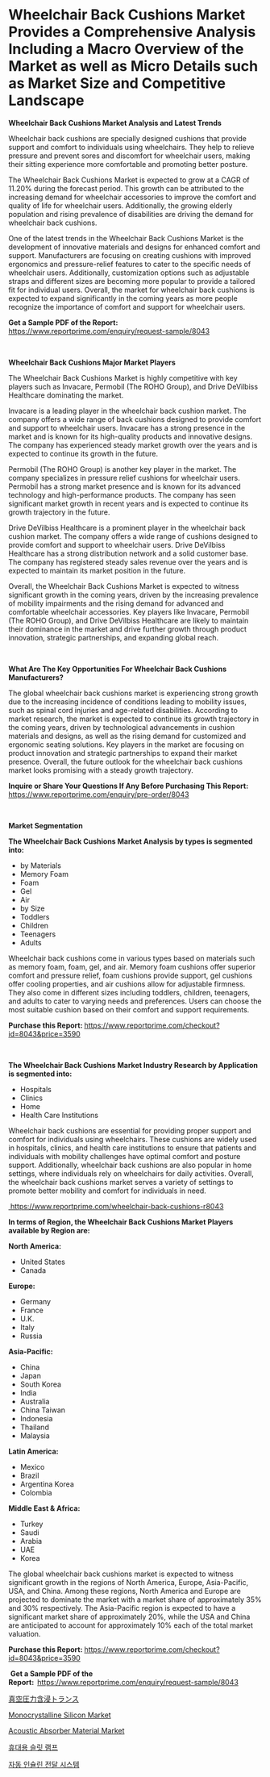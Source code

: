 <p><h1>Wheelchair Back Cushions Market Provides a Comprehensive Analysis Including a Macro Overview of the Market as well as Micro Details such as Market Size and Competitive Landscape</h1></p><p><strong>Wheelchair Back Cushions Market Analysis and Latest Trends</strong></p>
<p><p>Wheelchair back cushions are specially designed cushions that provide support and comfort to individuals using wheelchairs. They help to relieve pressure and prevent sores and discomfort for wheelchair users, making their sitting experience more comfortable and promoting better posture.</p><p>The Wheelchair Back Cushions Market is expected to grow at a CAGR of 11.20% during the forecast period. This growth can be attributed to the increasing demand for wheelchair accessories to improve the comfort and quality of life for wheelchair users. Additionally, the growing elderly population and rising prevalence of disabilities are driving the demand for wheelchair back cushions.</p><p>One of the latest trends in the Wheelchair Back Cushions Market is the development of innovative materials and designs for enhanced comfort and support. Manufacturers are focusing on creating cushions with improved ergonomics and pressure-relief features to cater to the specific needs of wheelchair users. Additionally, customization options such as adjustable straps and different sizes are becoming more popular to provide a tailored fit for individual users. Overall, the market for wheelchair back cushions is expected to expand significantly in the coming years as more people recognize the importance of comfort and support for wheelchair users.</p></p>
<p><strong>Get a Sample PDF of the Report:&nbsp;</strong> <a href="https://www.reportprime.com/enquiry/request-sample/8043">https://www.reportprime.com/enquiry/request-sample/8043</a></p>
<p>&nbsp;</p>
<p><strong>Wheelchair Back Cushions Major Market Players</strong></p>
<p><p>The Wheelchair Back Cushions Market is highly competitive with key players such as Invacare, Permobil (The ROHO Group), and Drive DeVilbiss Healthcare dominating the market.</p><p>Invacare is a leading player in the wheelchair back cushion market. The company offers a wide range of back cushions designed to provide comfort and support to wheelchair users. Invacare has a strong presence in the market and is known for its high-quality products and innovative designs. The company has experienced steady market growth over the years and is expected to continue its growth in the future.</p><p>Permobil (The ROHO Group) is another key player in the market. The company specializes in pressure relief cushions for wheelchair users. Permobil has a strong market presence and is known for its advanced technology and high-performance products. The company has seen significant market growth in recent years and is expected to continue its growth trajectory in the future.</p><p>Drive DeVilbiss Healthcare is a prominent player in the wheelchair back cushion market. The company offers a wide range of cushions designed to provide comfort and support to wheelchair users. Drive DeVilbiss Healthcare has a strong distribution network and a solid customer base. The company has registered steady sales revenue over the years and is expected to maintain its market position in the future.</p><p>Overall, the Wheelchair Back Cushions Market is expected to witness significant growth in the coming years, driven by the increasing prevalence of mobility impairments and the rising demand for advanced and comfortable wheelchair accessories. Key players like Invacare, Permobil (The ROHO Group), and Drive DeVilbiss Healthcare are likely to maintain their dominance in the market and drive further growth through product innovation, strategic partnerships, and expanding global reach.</p></p>
<p>&nbsp;</p>
<p><strong>What Are The Key Opportunities For Wheelchair Back Cushions Manufacturers?</strong></p>
<p><p>The global wheelchair back cushions market is experiencing strong growth due to the increasing incidence of conditions leading to mobility issues, such as spinal cord injuries and age-related disabilities. According to market research, the market is expected to continue its growth trajectory in the coming years, driven by technological advancements in cushion materials and designs, as well as the rising demand for customized and ergonomic seating solutions. Key players in the market are focusing on product innovation and strategic partnerships to expand their market presence. Overall, the future outlook for the wheelchair back cushions market looks promising with a steady growth trajectory.</p></p>
<p><strong>Inquire or Share Your Questions If Any Before Purchasing This Report:</strong> <a href="https://www.reportprime.com/enquiry/pre-order/8043">https://www.reportprime.com/enquiry/pre-order/8043</a></p>
<p>&nbsp;</p>
<p><strong>Market Segmentation</strong></p>
<p><strong>The Wheelchair Back Cushions Market Analysis by types is segmented into:</strong></p>
<p><ul><li>by Materials</li><li>Memory Foam</li><li>Foam</li><li>Gel</li><li>Air</li><li>by Size</li><li>Toddlers</li><li>Children</li><li>Teenagers</li><li>Adults</li></ul></p>
<p><p>Wheelchair back cushions come in various types based on materials such as memory foam, foam, gel, and air. Memory foam cushions offer superior comfort and pressure relief, foam cushions provide support, gel cushions offer cooling properties, and air cushions allow for adjustable firmness. They also come in different sizes including toddlers, children, teenagers, and adults to cater to varying needs and preferences. Users can choose the most suitable cushion based on their comfort and support requirements.</p></p>
<p><strong>Purchase this Report:&nbsp;</strong><a href="https://www.reportprime.com/checkout?id=8043&price=3590">https://www.reportprime.com/checkout?id=8043&price=3590</a></p>
<p>&nbsp;</p>
<p><strong>The Wheelchair Back Cushions Market Industry Research by Application is segmented into:</strong></p>
<p><ul><li>Hospitals</li><li>Clinics</li><li>Home</li><li>Health Care Institutions</li></ul></p>
<p><p>Wheelchair back cushions are essential for providing proper support and comfort for individuals using wheelchairs. These cushions are widely used in hospitals, clinics, and health care institutions to ensure that patients and individuals with mobility challenges have optimal comfort and posture support. Additionally, wheelchair back cushions are also popular in home settings, where individuals rely on wheelchairs for daily activities. Overall, the wheelchair back cushions market serves a variety of settings to promote better mobility and comfort for individuals in need.</p></p>
<p><a href="https://www.reportprime.com/wheelchair-back-cushions-r8043">&nbsp;https://www.reportprime.com/wheelchair-back-cushions-r8043</a></p>
<p><strong>In terms of Region, the Wheelchair Back Cushions Market Players available by Region are:</strong></p>
<p>
    <p> <strong> North America: </strong>
        <ul>
            <li>United States</li>
            <li>Canada</li>
        </ul>
        </p> 
    <p> <strong> Europe: </strong>
        <ul>
            <li>Germany</li>
            <li>France</li>
            <li>U.K.</li>
            <li>Italy</li>
            <li>Russia</li>
        </ul>
        </p> 
    <p> <strong> Asia-Pacific: </strong>
        <ul>
            <li>China</li>
            <li>Japan</li>
            <li>South Korea</li>
            <li>India</li>
            <li>Australia</li>
            <li>China Taiwan</li>
            <li>Indonesia</li>
            <li>Thailand</li>
            <li>Malaysia</li>
        </ul>
        </p> 
    <p> <strong> Latin America: </strong>
        <ul>
            <li>Mexico</li>
            <li>Brazil</li>
            <li>Argentina Korea</li>
            <li>Colombia</li>
        </ul>
        </p> 
    <p> <strong> Middle East & Africa: </strong>
        <ul>
            <li>Turkey</li>
            <li>Saudi</li>
            <li>Arabia</li>
            <li>UAE</li>
            <li>Korea</li>
        </ul>
    </p>
    </p>
<p><p>The global wheelchair back cushions market is expected to witness significant growth in the regions of North America, Europe, Asia-Pacific, USA, and China. Among these regions, North America and Europe are projected to dominate the market with a market share of approximately 35% and 30% respectively. The Asia-Pacific region is expected to have a significant market share of approximately 20%, while the USA and China are anticipated to account for approximately 10% each of the total market valuation.</p></p>
<p><strong>Purchase this Report: </strong><a href="https://www.reportprime.com/checkout?id=8043&price=3590">https://www.reportprime.com/checkout?id=8043&price=3590</a></p>
<p>&nbsp;<strong>Get a Sample PDF of the Report:&nbsp;&nbsp;</strong><a href="https://www.reportprime.com/enquiry/request-sample/8043">https://www.reportprime.com/enquiry/request-sample/8043</a></p>
<p><strong></strong></p>
<p><p><a href="https://github.com/bucuel854722/Market-Research-Report-List-1/blob/main/455645031303.md">真空圧力含浸トランス</a></p><p><a href="https://www.linkedin.com/pulse/monocrystalline-silicon-market-size-reflecting-forecast-till-mfenc?trackingId=RS8%2FOf84T39Giu7TrFpi%2Bw%3D%3D">Monocrystalline Silicon Market</a></p><p><a href="https://www.linkedin.com/pulse/acoustic-absorber-material-market-challenges-opportunities-growth-etbhf?trackingId=bA9e9h3lP6APZssDxSVKyw%3D%3D">Acoustic Absorber Material Market</a></p><p><a href="https://github.com/bvubpqd5241630/Market-Research-Report-List-1/blob/main/971033033666.md">휴대용 슬릿 램프</a></p><p><a href="https://medium.com/@verniemorar2023/%EC%9E%90%EB%8F%99-%EC%9D%B8%EC%8A%90%EB%A6%B0-%EA%B3%B5%EA%B8%89-%EC%8B%9C%EC%8A%A4%ED%85%9C-%EC%8B%9C%EC%9E%A5%EC%9D%84-%EB%B6%84%EC%84%9D-%EA%B8%80%EB%A1%9C%EB%B2%8C-%EC%82%B0%EC%97%85%EC%9D%98-%EC%A0%84%EB%A7%9D%EA%B3%BC-%EC%98%88%EC%B8%A1-2024%EB%85%84%EB%B6%80%ED%84%B0-2031%EB%85%84-683df96daf3a">자동 인슐린 전달 시스템</a></p></p>